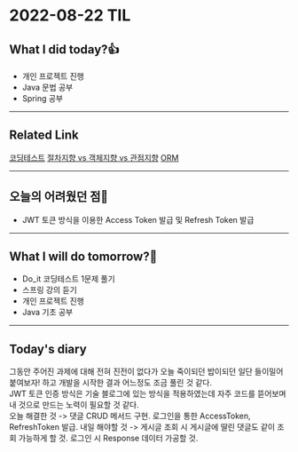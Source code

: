 # 2022-08-22 TIL
## What I did today?👍
* 개인 프로젝트 진행
* Java 문법 공부
* Spring 공부

___
## Related Link
[코딩테스트](https://github.com/BeomSeogKim/Coding-Test/blob/main/Do_it/Problem%20012.md)
[절차지향 vs 객체지향 vs 관점지향](https://github.com/BeomSeogKim/Spring/blob/main/Basic/%EC%A0%88%EC%B0%A8%EC%A7%80%ED%96%A5%20%26%20%EA%B0%9D%EC%B2%B4%EC%A7%80%ED%96%A5%20%26%20%EA%B4%80%EC%A0%90%EC%A7%80%ED%96%A5.md)
[ORM](https://github.com/BeomSeogKim/Spring/blob/main/Basic/ORM.md)
___
## 오늘의 어려웠던 점🤯
* JWT 토큰 방식을 이용한 Access Token 발급 및 Refresh Token 발급

___
## What I will do tomorrow?🙏
* Do_it 코딩테스트 1문제 풀기
* 스프링 강의 듣기
* 개인 프로젝트 진행
* Java 기초 공부

___
## Today's diary
그동안 주어진 과제에 대해 전혀 진전이 없다가 오늘 죽이되던 밥이되던 일단 들이밀어 붙여보자! 하고 개발을 시작한 결과 어느정도 조금 풀린 것 같다.  
JWT 토큰 인증 방식은 기술 블로그에 있는 방식을 적용하였는데 자주 코드를 뜯어보며 내 것으로 만드는 노력이 필요할 것 같다.   
오늘 해결한 것 -> 댓글 CRUD 메서드 구현.  로그인을 통한 AccessToken, RefreshToken 발급.
내일 해야할 것 -> 게시글 조회 시 게시글에 딸린 댓글도 같이 조회 가능하게 할 것. 로그인 시 Response 데이터 가공할 것. 
